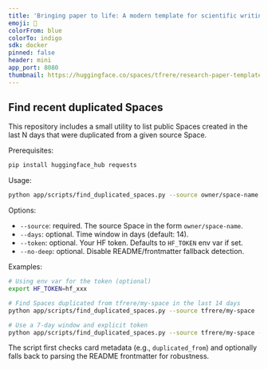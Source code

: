 ```yaml
---
title: 'Bringing paper to life: A modern template for scientific writing'
emoji: 📝
colorFrom: blue
colorTo: indigo
sdk: docker
pinned: false
header: mini
app_port: 8080
thumbnail: https://huggingface.co/spaces/tfrere/research-paper-template/thumb.jpg
---
```


## Find recent duplicated Spaces

This repository includes a small utility to list public Spaces created in the last N days that were duplicated from a given source Space.

Prerequisites:

```bash
pip install huggingface_hub requests
```

Usage:

```bash
python app/scripts/find_duplicated_spaces.py --source owner/space-name --days 14
```

Options:

- `--source`: required. The source Space in the form `owner/space-name`.
- `--days`: optional. Time window in days (default: 14).
- `--token`: optional. Your HF token. Defaults to `HF_TOKEN` env var if set.
- `--no-deep`: optional. Disable README/frontmatter fallback detection.

Examples:

```bash
# Using env var for the token (optional)
export HF_TOKEN=hf_xxx

# Find Spaces duplicated from tfrere/my-space in the last 14 days
python app/scripts/find_duplicated_spaces.py --source tfrere/my-space

# Use a 7-day window and explicit token
python app/scripts/find_duplicated_spaces.py --source tfrere/my-space --days 7 --token $HF_TOKEN
```

The script first checks card metadata (e.g., `duplicated_from`) and optionally falls back to parsing the README frontmatter for robustness.

